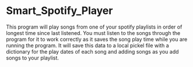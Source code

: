 # Smart_Spotify_Player
This program will play songs from one of your spotify playlists in order of longest time since last listened. You must listen to the songs through the program for it to work correctly as it saves the song play time while you are running the program. It will save this data to a local pickel file with a dictionary for the play dates of each song and adding songs as you add songs to your playlist.
